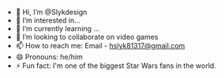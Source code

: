 - 👋 Hi, I’m @Slykdesign
- 👀 I’m interested in...
- 🌱 I’m currently learning ...
- 💞️ I’m looking to collaborate on video games
- 📫 How to reach me: Email - hslyk81317@gmail.com
- 😄 Pronouns: he/him
- ⚡ Fun fact: I'm one of the biggest Star Wars fans in the world.

<!---
Slykdesign/Slykdesign is a ✨ special ✨ repository because its `README.md` (this file) appears on your GitHub profile.
You can click the Preview link to take a look at your changes.
--->
